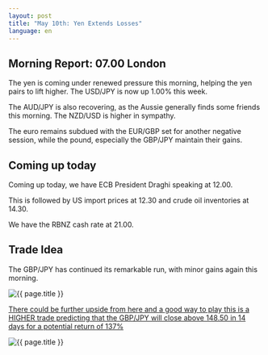 ```yaml
---
layout: post
title: "May 10th: Yen Extends Losses"
language: en
---
```

## Morning Report: 07.00 London

The yen is coming under renewed pressure this morning, helping the yen pairs to lift higher. The USD/JPY is now up 1.00% this week. 

The AUD/JPY is also recovering, as the Aussie generally finds some friends this morning. The NZD/USD is higher in sympathy. 

The euro remains subdued with the EUR/GBP set for another negative session, while the pound, especially the GBP/JPY maintain their gains.


## Coming up today

Coming up today, we have ECB President Draghi speaking at 12.00. 

This is followed by US import prices at 12.30 and crude oil inventories at 14.30. 

We have the RBNZ cash rate at 21.00.


## Trade Idea

The GBP/JPY has continued its remarkable run, with minor gains again this morning. 


<img class="post-image" src="{{ site.url }}/images/2017-05-10_07-09-22.jpg" alt="{{ page.title }}" title="{{ page.title }}">

<a href="%LINK%%?currency=GBP&market=forex&underlying=frxGBPJPY&formname=higherlower&duration_amount=14&duration_units=d&amount=10&amount_type=payout&expiry_type=duration&barrier=148.5" target="_blank">There could be further upside from here and a good way to play this is a HIGHER trade predicting that the GBP/JPY will close above 148.50 in 14 days for a potential return of 137%</a>

<img class="post-image" src="{{ site.url }}/images/2017-05-10_07-10-51.jpg" alt="{{ page.title }}" title="{{ page.title }}">
